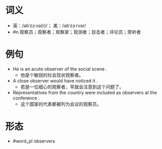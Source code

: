 # 词义
- 英：/əbˈzɜːvə(r)/； 美：/əbˈzɜːrvər/
- #n 观察员；观察者；观察家；观测者；目击者；评论员；旁听者
# 例句
- He is an acute observer of the social scene .
	- 他是个敏锐的社会现状观察者。
- A close observer would have noticed it .
	- 若是一位细心的观察者，早就会注意到这个问题了。
- Representatives from the country were included as observers at the conference .
	- 这个国家的代表都被列为会议的观察员。
# 形态
- #word_pl observers
